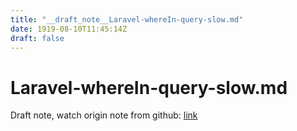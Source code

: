 ```yaml
---
title: "__draft_note__Laravel-whereIn-query-slow.md"
date: 1919-08-10T11:45:14Z
draft: false
---
```


# Laravel-whereIn-query-slow.md

Draft note, watch origin note from github: [link](https://github.com/tinghaolai/just-random-note/blob/master/laravel/Laravel-whereIn-query-slow.md)